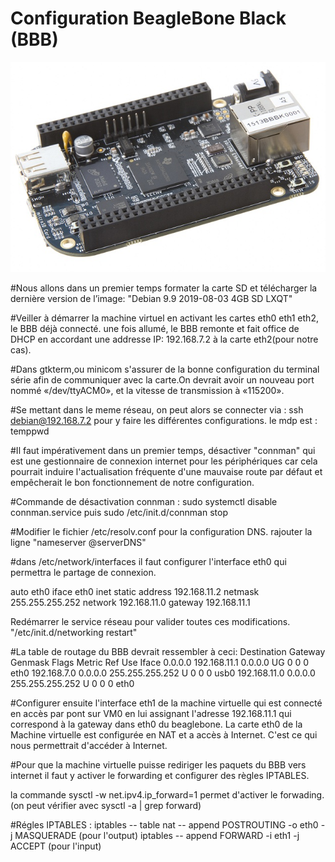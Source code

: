 # Configuration BeagleBone Black (BBB)

![alt Beaglebone](../images/bbb.jpg)

#Nous allons dans un premier temps formater la carte SD et  télécharger la dernière version de l’image: "Debian 9.9 2019-08-03 4GB SD LXQT" 

#Veiller à démarrer la machine virtuel en activant les cartes eth0 eth1 eth2, le BBB déjà connecté. une fois allumé, le BBB remonte et fait office de DHCP en accordant une addresse IP: 192.168.7.2 à la carte eth2(pour notre cas). 

#Dans  gtkterm,ou minicom  s'assurer de la bonne configuration du terminal série  afin  de  communiquer  avec  la  carte.On devrait avoir un nouveau port nommé «/dev/ttyACM0», et la  vitesse  de  transmission  à  «115200».

#Se mettant dans le meme réseau, on peut alors se connecter via : ssh debian@192.168.7.2 pour y faire les différentes configurations. le mdp est : temppwd

#Il faut impérativement dans un premier temps, désactiver "connman" qui est une gestionnaire de connexion internet pour les périphériques car cela pourrait induire l'actualisation fréquente d'une mauvaise route par défaut et empêcherait le bon fonctionnement de notre configuration.

#Commande de désactivation connman : sudo systemctl disable connman.service  puis sudo /etc/init.d/connman stop

#Modifier le fichier /etc/resolv.conf pour la configuration DNS. rajouter la ligne "nameserver @serverDNS"

#dans  /etc/network/interfaces il faut configurer l'interface eth0 qui permettra le partage de connexion. 

auto eth0
iface eth0 inet static
    address 192.168.11.2
    netmask 255.255.255.252
    network 192.168.11.0
    gateway 192.168.11.1
    
 Redémarrer le service réseau pour valider toutes ces modifications. "/etc/init.d/networking restart"

#La table de routage du BBB devrait ressembler à ceci:
Destination     Gateway         Genmask         Flags Metric Ref    Use Iface
0.0.0.0         192.168.11.1    0.0.0.0         UG    0      0        0 eth0
192.168.7.0     0.0.0.0         255.255.255.252 U     0      0        0 usb0
192.168.11.0    0.0.0.0         255.255.255.252 U     0      0        0 eth0

#Configurer ensuite l'interface eth1 de la machine virtuelle qui est connecté en accès par pont sur VM0 en lui assignant l'adresse 192.168.11.1 qui correspond à la gateway dans eth0 du beaglebone. La carte eth0 de la Machine virtuelle est configurée en NAT et a accès à Internet. C'est ce qui nous permettrait d'accéder à Internet. 

#Pour que la machine virtuelle puisse rediriger les paquets du BBB vers internet il faut y activer le forwarding et configurer des règles IPTABLES.
 
 la commande sysctl -w net.ipv4.ip_forward=1 permet d'activer le forwading. (on peut vérifier avec sysctl -a | grep forward)
 
 #Régles IPTABLES : 
  iptables -- table nat -- append POSTROUTING -o eth0 -j MASQUERADE  (pour l'output)
   iptables -- append FORWARD -i eth1 -j ACCEPT (pour l'input)







